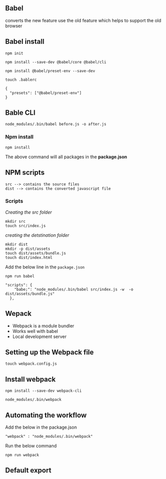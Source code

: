 ## Babel 

converts the new feature use the old feature which helps to support the old browser

## Babel install
```
npm init
```

```
npm install --save-dev @babel/core @babel/cli
```

```
npm install @babel/preset-env --save-dev
```

```
touch .bablerc
```
```
{
  "presets": ["@babel/preset-env"]
}
```


## Bable CLI

```
node_modules/.bin/babel before.js -o after.js
```

### Npm install

```
npm install
```

The above command will all packages in the **package.json**


## NPM scripts


```
src --> contains the source files
dist --> contains the converted javascript file
```

### Scripts

*Creating the src folder*
```
mkdir src
touch src/index.js
```
*creating the detstination folder*

```
mkdir dist
mkdir -p dist/assets
touch dist/assets/bundle.js 
touch dist/index.html
```

Add the below line in the `package.json`

```
npm run babel
```
```
"scripts": {
    "babe;": "node_modules/.bin/babel src/index.js -w  -o dist/assets/bundle.js"
  },
```

## Wepack

- Webpack is a module bundler
- Works well with babel
- Local development server

## Setting up the Webpack file

```
touch webpack.config.js
``` 

## Install webpack


```
npm install --save-dev webpack-cli

```

```
node_modules/.bin/webpack
```

## Automating the workflow

Add the below in the package.json
```
"webpack" : "node_modules/.bin/webpack"
```
Run the below command

```
npm run webpack
```

## Default export 
